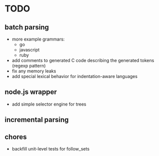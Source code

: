 TODO
====

## batch parsing
- more example grammars:
  - go
  - javascript
  - ruby
- add comments to generated C code describing the generated tokens (regexp pattern)
- fix any memory leaks
- add special lexical behavior for indentation-aware languages

## node.js wrapper
- add simple selector engine for trees

## incremental parsing

## chores
- backfill unit-level tests for follow_sets